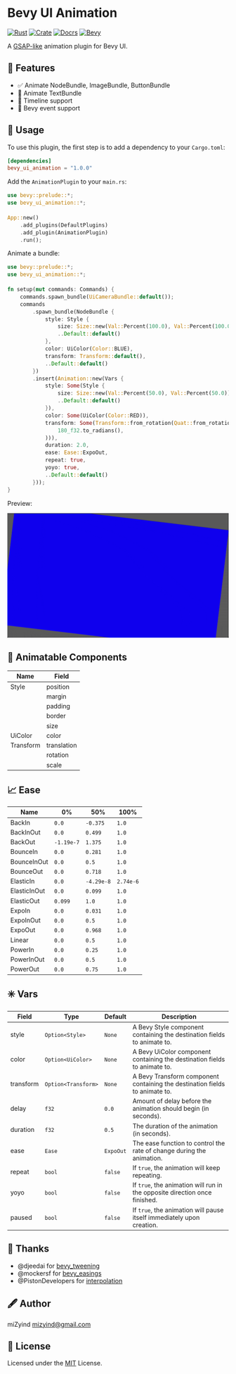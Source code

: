 # Bevy UI Animation

[![Rust](https://img.shields.io/badge/rust-v1.59.0-0e7261?style=for-the-badge&logo=rust&logoColor=fff&labelColor=2a3438)](https://www.rust-lang.org)
[![Crate](https://img.shields.io/crates/v/bevy_ui_animation?style=for-the-badge&&logo=rust&logoColor=fff&labelColor=2a3438&label=Crate&color=a72144)](https://crates.io/crates/bevy_ui_animation)
[![Docrs](https://img.shields.io/docsrs/bevy_ui_animation?style=for-the-badge&&logo=rust&logoColor=fff&labelColor=2a3438&label=Docrs)](https://docs.rs/bevy_ui_animation)
[![Bevy](https://img.shields.io/crates/v/bevy?style=for-the-badge&labelColor=2a3438&color=855667&label=Bevy)](https://bevyengine.org)

A [GSAP-like](https://greensock.com/gsap) animation plugin for Bevy UI.

## 🌌 Features

- ✅ Animate NodeBundle, ImageBundle, ButtonBundle
- 🚧 Animate TextBundle
- 🚧 Timeline support
- 🚧 Bevy event support

## 🔮 Usage

To use this plugin, the first step is to add a dependency to your `Cargo.toml`:

```toml
[dependencies]
bevy_ui_animation = "1.0.0"
```

Add the `AnimationPlugin` to your `main.rs`:

```rust
use bevy::prelude::*;
use bevy_ui_animation::*;

App::new()
    .add_plugins(DefaultPlugins)
    .add_plugin(AnimationPlugin)
    .run();
```

Animate a bundle:

```rust
use bevy::prelude::*;
use bevy_ui_animation::*;

fn setup(mut commands: Commands) {
    commands.spawn_bundle(UiCameraBundle::default());
    commands
        .spawn_bundle(NodeBundle {
            style: Style {
                size: Size::new(Val::Percent(100.0), Val::Percent(100.0)),
                ..Default::default()
            },
            color: UiColor(Color::BLUE),
            transform: Transform::default(),
            ..Default::default()
        })
        .insert(Animation::new(Vars {
            style: Some(Style {
                size: Size::new(Val::Percent(50.0), Val::Percent(50.0)),
                ..Default::default()
            }),
            color: Some(UiColor(Color::RED)),
            transform: Some(Transform::from_rotation(Quat::from_rotation_z(
                180_f32.to_radians(),
            ))),
            duration: 2.0,
            ease: Ease::ExpoOut,
            repeat: true,
            yoyo: true,
            ..Default::default()
        }));
}
```

Preview:

![preview](https://github.com/miZyind/bevy_ui_animation/blob/master/examples/all.gif)

## 📜 Animatable Components

| Name      | Field       |
| --------- | ----------- |
| Style     | position    |
|           | margin      |
|           | padding     |
|           | border      |
|           | size        |
| UiColor   | color       |
| Transform | translation |
|           | rotation    |
|           | scale       |

## 📈 Ease

| Name         | 0%         | 50%        | 100%      |
| ------------ | ---------- | ---------- | --------- |
| BackIn       | `0.0`      | `-0.375`   | `1.0`     |
| BackInOut    | `0.0`      | `0.499`    | `1.0`     |
| BackOut      | `-1.19e-7` | `1.375`    | `1.0`     |
| BounceIn     | `0.0`      | `0.281`    | `1.0`     |
| BounceInOut  | `0.0`      | `0.5`      | `1.0`     |
| BounceOut    | `0.0`      | `0.718`    | `1.0`     |
| ElasticIn    | `0.0`      | `-4.29e-8` | `2.74e-6` |
| ElasticInOut | `0.0`      | `0.099`    | `1.0`     |
| ElasticOut   | `0.099`    | `1.0`      | `1.0`     |
| ExpoIn       | `0.0`      | `0.031`    | `1.0`     |
| ExpoInOut    | `0.0`      | `0.5`      | `1.0`     |
| ExpoOut      | `0.0`      | `0.968`    | `1.0`     |
| Linear       | `0.0`      | `0.5`      | `1.0`     |
| PowerIn      | `0.0`      | `0.25`     | `1.0`     |
| PowerInOut   | `0.0`      | `0.5`      | `1.0`     |
| PowerOut     | `0.0`      | `0.75`     | `1.0`     |

## ✳️ Vars

| Field     | Type                | Default   | Description                                                                 |
| --------- | ------------------- | --------- | --------------------------------------------------------------------------- |
| style     | `Option<Style>`     | `None`    | A Bevy Style component containing the destination fields to animate to.     |
| color     | `Option<UiColor>`   | `None`    | A Bevy UiColor component containing the destination fields to animate to.   |
| transform | `Option<Transform>` | `None`    | A Bevy Transform component containing the destination fields to animate to. |
| delay     | `f32`               | `0.0`     | Amount of delay before the animation should begin (in seconds).             |
| duration  | `f32`               | `0.5`     | The duration of the animation (in seconds).                                 |
| ease      | `Ease`              | `ExpoOut` | The ease function to control the rate of change during the animation.       |
| repeat    | `bool`              | `false`   | If `true`, the animation will keep repeating.                               |
| yoyo      | `bool`              | `false`   | If `true`, the animation will run in the opposite direction once finished.  |
| paused    | `bool`              | `false`   | If `true`, the animation will pause itself immediately upon creation.       |

## 🙏 Thanks

- @djeedai for [bevy_tweening](https://crates.io/crates/bevy_tweening)
- @mockersf for [bevy_easings](https://crates.io/crates/bevy_easings)
- @PistonDevelopers for [interpolation](https://crates.io/crates/interpolation)

## 🖋 Author

miZyind <mizyind@gmail.com>

## 📇 License

Licensed under the [MIT](LICENSE) License.
